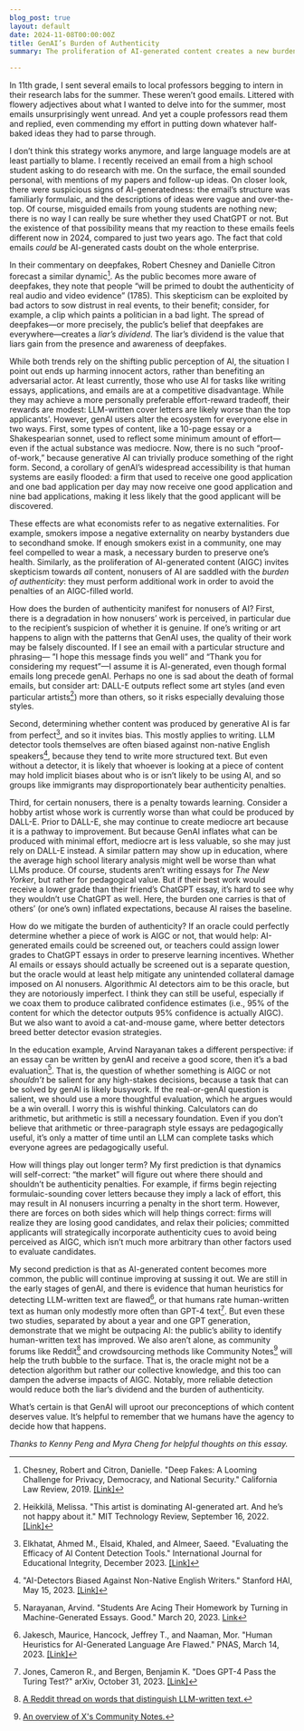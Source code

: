 ```yaml
---
blog_post: true
layout: default
date: 2024-11-08T00:00:00Z
title: GenAI’s Burden of Authenticity
summary: The proliferation of AI-generated content creates a new burden for AI nonusers to prove their authenticity.

---
```


In 11th grade, I sent several emails to local professors begging to intern in their research labs for the summer. These weren’t good emails. Littered with flowery adjectives about what I wanted to delve into for the summer, most emails unsurprisingly went unread. And yet a couple professors read them and replied, even commending my effort in putting down whatever half-baked ideas they had to parse through. 

I don’t think this strategy works anymore, and large language models are at least partially to blame. I recently received an email from a high school student asking to do research with me. On the surface, the email sounded personal, with mentions of my papers and follow-up ideas. On closer look, there were suspicious signs of AI-generatedness: the email’s structure was familiarly formulaic, and the descriptions of ideas were vague and over-the-top. Of course, misguided emails from young students are nothing new; there is no way I can really be sure whether they used ChatGPT or not. But the existence of that possibility means that my reaction to these emails feels different now in 2024, compared to just two years ago. The fact that cold emails *could* be AI-generated casts doubt on the whole enterprise.

In their commentary on deepfakes, Robert Chesney and Danielle Citron forecast a similar dynamic[^1]. As the public becomes more aware of deepfakes, they note that people “will be primed to doubt the authenticity of real audio and video evidence” (1785). This skepticism can be exploited by bad actors to sow distrust in real events, to their benefit; consider, for example, a clip which paints a politician in a bad light. The spread of deepfakes—or more precisely, the public’s belief that deepfakes are everywhere—creates a *liar’s dividend*. The liar’s dividend is the value that liars gain from the presence and awareness of deepfakes.

While both trends rely on the shifting public perception of AI, the situation I point out ends up harming innocent actors, rather than benefiting an adversarial actor. At least currently, those who use AI for tasks like writing essays, applications, and emails are at a competitive disadvantage. While they may achieve a more personally preferable effort-reward tradeoff, their rewards are modest: LLM-written cover letters are likely worse than the top applicants’. However, genAI users alter the ecosystem for everyone else in two ways. First, some types of content, like a 10-page essay or a Shakespearian sonnet, used to reflect some minimum amount of effort—even if the actual substance was mediocre. Now, there is no such “proof-of-work,” because generative AI can trivially produce something of the right form. Second, a corollary of genAI’s widespread accessibility is that human systems are easily flooded: a firm that used to receive one good application and one bad application per day may now receive one good application and nine bad applications, making it less likely that the good applicant will be discovered. 

These effects are what economists refer to as negative externalities. For example, smokers impose a negative externality on nearby bystanders due to secondhand smoke. If enough smokers exist in a community, one may feel compelled to wear a mask, a necessary burden to preserve one’s health. Similarly, as the proliferation of AI-generated content (AIGC) invites skepticism towards *all* content, nonusers of AI are saddled with the *burden of authenticity*: they must perform additional work in order to avoid the penalties of an AIGC-filled world.

How does the burden of authenticity manifest for nonusers of AI? First, there is a degradation in how nonusers’ work is perceived, in particular due to the recipient’s suspicion of whether it is genuine. If one’s writing or art happens to align with the patterns that GenAI uses, the quality of their work may be falsely discounted. If I see an email with a particular structure and phrasing— ”I hope this message finds you well” and “Thank you for considering my request”—I assume it is AI-generated, even though formal emails long precede genAI. Perhaps no one is sad about the death of formal emails, but consider art: DALL-E outputs reflect some art styles (and even particular artists[^2]) more than others, so it risks especially devaluing those styles. 

Second, determining whether content was produced by generative AI is far from perfect[^3], and so it invites bias. This mostly applies to writing. LLM detector tools themselves are often biased against non-native English speakers[^4], because they tend to write more structured text. But even without a detector, it is likely that whoever is looking at a piece of content may hold implicit biases about who is or isn’t likely to be using AI, and so groups like immigrants may disproportionately bear authenticity penalties.

Third, for certain nonusers, there is a penalty towards learning. Consider a hobby artist whose work is currently worse than what could be produced by DALL-E. Prior to DALL-E, she may continue to create mediocre art because it is a pathway to improvement. But because GenAI inflates what can be produced with minimal effort, mediocre art is less valuable, so she may just rely on DALL-E instead. A similar pattern may show up in education, where the average high school literary analysis might well be worse than what LLMs produce. Of course, students aren’t writing essays for *The New Yorker*, but rather for pedagogical value. But if their best work would receive a lower grade than their friend’s ChatGPT essay, it’s hard to see why they wouldn’t use ChatGPT as well. Here, the burden one carries is that of others’ (or one’s own) inflated expectations, because AI raises the baseline.

How do we mitigate the burden of authenticity? If an oracle could perfectly determine whether a piece of work is AIGC or not, that would help: AI-generated emails could be screened out, or teachers could assign lower grades to ChatGPT essays in order to preserve learning incentives. Whether AI emails or essays should actually be screened out is a separate question, but the oracle would at least help mitigate any unintended collateral damage imposed on AI nonusers. Algorithmic AI detectors aim to be this oracle, but they are notoriously imperfect. I think they can still be useful, especially if we coax them to produce calibrated confidence estimates (i.e., 95% of the content for which the detector outputs 95% confidence is actually AIGC). But we also want to avoid a cat-and-mouse game, where better detectors breed better detector evasion strategies.

In the education example, Arvind Narayanan takes a different perspective: if an essay can be written by genAI and receive a good score, then it’s a bad evaluation[^5]. That is, the question of whether something is AIGC or not *shouldn’t* be salient for any high-stakes decisions, because a task that can be solved by genAI is likely busywork. If the real-or-genAI question is salient, we should use a more thoughtful evaluation, which he argues would be a win overall. I worry this is wishful thinking. Calculators can do arithmetic, but arithmetic is still a necessary foundation. Even if you don’t believe that arithmetic or three-paragraph style essays are pedagogically useful, it’s only a matter of time until an LLM can complete tasks which everyone agrees are pedagogically useful.

How will things play out longer term? My first prediction is that dynamics will self-correct: “the market” will figure out where there should and shouldn’t be authenticity penalties. For example, if firms begin rejecting formulaic-sounding cover letters because they imply a lack of effort, this may result in AI nonusers incurring a penalty in the short term. However, there are forces on both sides which will help things correct: firms will realize they are losing good candidates, and relax their policies; committed applicants will strategically incorporate authenticity cues to avoid being perceived as AIGC, which isn’t much more arbitrary than other factors used to evaluate candidates. 

My second prediction is that as AI-generated content becomes more common, the public will continue improving at sussing it out. We are still in the early stages of genAI, and there is evidence that human heuristics for detecting LLM-written text are flawed[^6], or that humans rate human-written text as human only modestly more often than GPT-4 text[^7]. But even these two studies, separated by about a year and one GPT generation, demonstrate that we might be outpacing AI: the public’s ability to identify human-written text has improved. We also aren’t alone, as community forums like Reddit[^8] and crowdsourcing methods like Community Notes[^9] will help the truth bubble to the surface. That is, the oracle might not be a detection algorithm but rather our collective knowledge, and this too can dampen the adverse impacts of AIGC. Notably, more reliable detection would reduce both the liar’s dividend and the burden of authenticity.

What’s certain is that GenAI will uproot our preconceptions of which content deserves value. It’s helpful to remember that we humans have the agency to decide how that happens.

*Thanks to Kenny Peng and Myra Cheng for helpful thoughts on this essay.*

[^1]: Chesney, Robert and Citron, Danielle. "Deep Fakes: A Looming Challenge for Privacy, Democracy, and National Security." California Law Review, 2019. [[Link]](https://ssrn.com/abstract=3213954)

[^2]: Heikkilä, Melissa. "This artist is dominating AI-generated art. And he’s not happy about it." MIT Technology Review, September 16, 2022. [[Link]](https://www.technologyreview.com/2022/09/16/1059598/this-artist-is-dominating-ai-generated-art-and-hes-not-happy-about-it/)

[^3]: Elkhatat, Ahmed M., Elsaid, Khaled, and Almeer, Saeed. "Evaluating the Efficacy of AI Content Detection Tools." International Journal for Educational Integrity, December 2023. [[Link]](https://doi.org/10.1007/s40979-023-00140-5)

[^4]: "AI-Detectors Biased Against Non-Native English Writers." Stanford HAI, May 15, 2023. [[Link]](https://hai.stanford.edu/news/ai-detectors-biased-against-non-native-english-writers)

[^5]: Narayanan, Arvind. "Students Are Acing Their Homework by Turning in Machine-Generated Essays. Good." March 20, 2023. [Link](https://www.aisnakeoil.com/p/students-are-acing-their-homework)

[^6]: Jakesch, Maurice, Hancock, Jeffrey T., and Naaman, Mor. "Human Heuristics for AI-Generated Language Are Flawed." PNAS, March 14, 2023. [[Link]](https://doi.org/10.1073/pnas.2208839120)

[^7]: Jones, Cameron R., and Bergen, Benjamin K. "Does GPT-4 Pass the Turing Test?" arXiv, October 31, 2023. [[Link]](https://arxiv.org/abs/2310.20216v2)

[^8]: [A Reddit thread on words that distinguish LLM-written text.](https://www.reddit.com/r/OpenAI/comments/1cdo36l/whats_your_personal_tell_word_to_identify/)

[^9]: [An overview of X's Community Notes.](https://communitynotes.x.com/guide/en/about/introduction)
